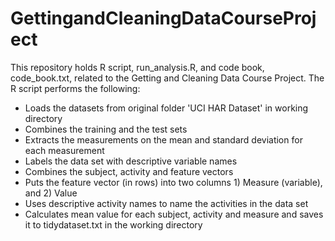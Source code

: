# GettingandCleaningDataCourseProject
This repository holds R script, run_analysis.R, and code book, code_book.txt, related to the Getting and Cleaning Data Course Project.
The R script performs the following:
- Loads the datasets from original folder 'UCI HAR Dataset' in working directory
- Combines the training and the test sets
- Extracts the measurements on the mean and standard deviation for each measurement
- Labels the data set with descriptive variable names
- Combines the subject, activity and feature vectors
- Puts the feature vector (in rows) into two columns 1) Measure (variable), and 2) Value
- Uses descriptive activity names to name the activities in the data set
- Calculates mean value for each subject, activity and measure and saves it to tidydataset.txt in the working directory
